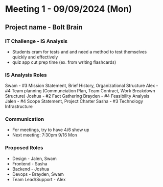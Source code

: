 # Meeting 1 - 09/09/2024 (Mon)
## Project name - Bolt Brain

### IT Challenge - IS Analysis
- Students cram for tests and and need a method to test themselves quickly and effectively
- quiz app cut prep time (ex. from writing flashcards)

### IS Analysis Roles

Swam - #3 Mission Statement, Brief History, Organizational Structure
Alex - #4 Team planning (Communciation Plan, Team Contract, Work Breakdown Structure)
Joshua - #2 Fact Gathering
Brayden - #4 Feasibility Analysis
Jalen - #4 Scope Statement, Project Charter
Sasha - #3 Technology Infrastructure

### Communication
- For meetings, try to have 4/6 show up
- Next meeting: 7:30pm 9/16 Mon

### Proposed Roles
- Design - Jalen, Swam
- Frontend - Sasha
- Backend - Joshua
- Devops - Brayden, Swam
- Team Lead/Support - Alex